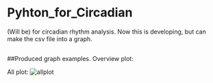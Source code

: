 # Pyhton_for_Circadian
(Will be) for circadian rhythm analysis.
Now this is developing, but can make the csv file into a graph.
##
##Produced graph examples.
Overview plot:


All plot:
![allplot](https://user-images.githubusercontent.com/45617592/72204687-fb6e6200-34bd-11ea-8c45-f70e922c9b90.png)
